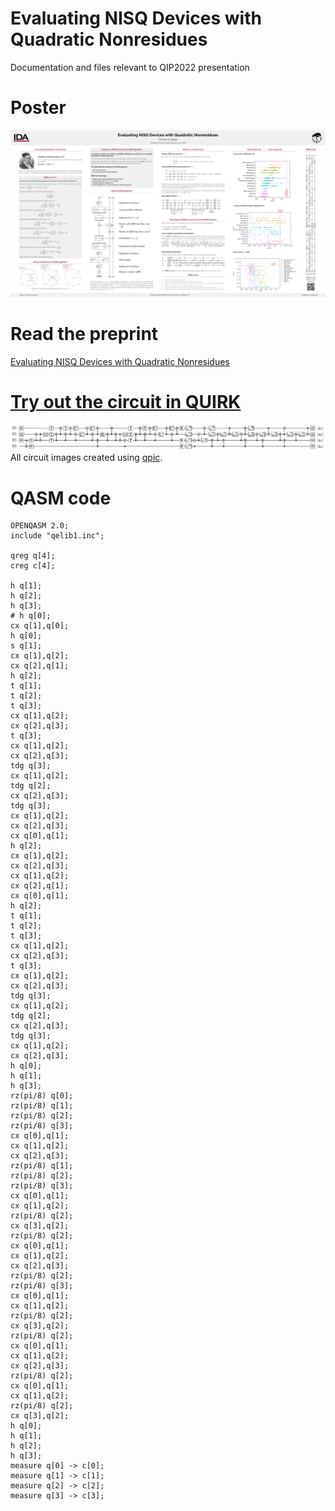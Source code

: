 # Evaluating NISQ Devices with Quadratic Nonresidues
Documentation and files relevant to QIP2022 presentation

# Poster
<p align="center">
<a href="https://github.com/SmoothDragon/QIP2022_QNR/blob/main/QNR_poster.pdf" type="application/pdf">
<img src="https://github.com/SmoothDragon/QIP2022_QNR/blob/main/QNR_poster.png" alt="QIP2022 Poster">
</a>
</p>

# Read the preprint
[Evaluating NISQ Devices with Quadratic Nonresidues](https://arxiv.org/pdf/2110.09483.pdf)

# [Try out the circuit in QUIRK](https://algassert.com/quirk#circuit={%22cols%22:[[1,%22H%22,%22H%22,%22H%22],[%22X%22,%22%E2%80%A2%22],[%22H%22,%22Z^%C2%BD%22],[1,%22%E2%80%A2%22,%22X%22],[1,%22X%22,%22%E2%80%A2%22],[1,1,%22H%22],[1,%22Z^%C2%BC%22,%22Z^%C2%BC%22,%22Z^%C2%BC%22],[1,%22%E2%80%A2%22,%22X%22],[1,1,%22%E2%80%A2%22,%22X%22],[1,1,1,%22Z^%C2%BC%22],[1,%22%E2%80%A2%22,%22X%22],[1,1,%22%E2%80%A2%22,%22X%22],[1,1,1,%22Z^-%C2%BC%22],[1,%22%E2%80%A2%22,%22X%22],[1,1,%22Z^-%C2%BC%22],[1,1,%22%E2%80%A2%22,%22X%22],[1,1,1,%22Z^-%C2%BC%22],[1,%22%E2%80%A2%22,%22X%22],[1,1,%22%E2%80%A2%22,%22X%22],[%22%E2%80%A2%22,%22X%22],[1,1,%22H%22],[1,%22%E2%80%A2%22,%22X%22],[1,1,%22%E2%80%A2%22,%22X%22],[1,%22%E2%80%A2%22,%22X%22],[1,%22X%22,%22%E2%80%A2%22],[%22%E2%80%A2%22,%22X%22],[1,1,%22H%22],[1,%22Z^%C2%BC%22,%22Z^%C2%BC%22,%22Z^%C2%BC%22],[1,%22%E2%80%A2%22,%22X%22],[1,1,%22%E2%80%A2%22,%22X%22],[1,1,1,%22Z^%C2%BC%22],[1,%22%E2%80%A2%22,%22X%22],[1,1,%22%E2%80%A2%22,%22X%22],[1,1,1,%22Z^-%C2%BC%22],[1,%22%E2%80%A2%22,%22X%22],[1,1,%22Z^-%C2%BC%22],[1,1,%22%E2%80%A2%22,%22X%22],[1,1,1,%22Z^-%C2%BC%22],[1,%22%E2%80%A2%22,%22X%22],[1,1,%22%E2%80%A2%22,%22X%22],[%22H%22,%22H%22,1,%22H%22],[%22~qcp4%22,%22~qcp4%22,%22~qcp4%22,%22~qcp4%22],[%22%E2%80%A2%22,%22X%22],[1,%22%E2%80%A2%22,%22X%22],[1,1,%22%E2%80%A2%22,%22X%22],[1,%22~qcp4%22,%22~qcp4%22,%22~qcp4%22],[%22%E2%80%A2%22,%22X%22],[1,%22%E2%80%A2%22,%22X%22],[1,1,%22~qcp4%22],[1,1,%22X%22,%22%E2%80%A2%22],[1,1,%22~qcp4%22],[%22%E2%80%A2%22,%22X%22],[1,%22%E2%80%A2%22,%22X%22],[1,1,%22%E2%80%A2%22,%22X%22],[1,1,%22~qcp4%22,%22~qcp4%22],[%22%E2%80%A2%22,%22X%22],[1,%22%E2%80%A2%22,%22X%22],[1,1,%22~qcp4%22],[1,1,%22X%22,%22%E2%80%A2%22],[1,1,%22~qcp4%22],[%22%E2%80%A2%22,%22X%22],[1,%22%E2%80%A2%22,%22X%22],[1,1,%22%E2%80%A2%22,%22X%22],[%22%E2%80%A2%22,%22X%22],[1,1,%22~qcp4%22],[1,%22%E2%80%A2%22,%22X%22],[1,1,%22~qcp4%22],[1,1,%22X%22,%22%E2%80%A2%22],[%22H%22,%22H%22,%22H%22,%22H%22]],%22gates%22:[{%22id%22:%22~qcp4%22,%22matrix%22:%22{{1,0},{0,0.9238795+0.3826834i}}%22},{%22id%22:%22~g9h%22,%22matrix%22:%22{{1,0},{0,0.9238795-0.3826834i}}%22}]})

![Quadratic Nonresidue Circuit for $p=17$](H4_qnr17_nn.png "QNR17 test circuit")
All circuit images created using [qpic](https://github.com/qpic/qpic).

# QASM code
```
OPENQASM 2.0;
include "qelib1.inc";

qreg q[4];
creg c[4];

h q[1];
h q[2];
h q[3];
# h q[0];
cx q[1],q[0];
h q[0];
s q[1];
cx q[1],q[2];
cx q[2],q[1];
h q[2];
t q[1];
t q[2];
t q[3];
cx q[1],q[2];
cx q[2],q[3];
t q[3];
cx q[1],q[2];
cx q[2],q[3];
tdg q[3];
cx q[1],q[2];
tdg q[2];
cx q[2],q[3];
tdg q[3];
cx q[1],q[2];
cx q[2],q[3];
cx q[0],q[1];
h q[2];
cx q[1],q[2];
cx q[2],q[3];
cx q[1],q[2];
cx q[2],q[1];
cx q[0],q[1];
h q[2];
t q[1];
t q[2];
t q[3];
cx q[1],q[2];
cx q[2],q[3];
t q[3];
cx q[1],q[2];
cx q[2],q[3];
tdg q[3];
cx q[1],q[2];
tdg q[2];
cx q[2],q[3];
tdg q[3];
cx q[1],q[2];
cx q[2],q[3];
h q[0];
h q[1];
h q[3];
rz(pi/8) q[0];
rz(pi/8) q[1];
rz(pi/8) q[2];
rz(pi/8) q[3];
cx q[0],q[1];
cx q[1],q[2];
cx q[2],q[3];
rz(pi/8) q[1];
rz(pi/8) q[2];
rz(pi/8) q[3];
cx q[0],q[1];
cx q[1],q[2];
rz(pi/8) q[2];
cx q[3],q[2];
rz(pi/8) q[2];
cx q[0],q[1];
cx q[1],q[2];
cx q[2],q[3];
rz(pi/8) q[2];
rz(pi/8) q[3];
cx q[0],q[1];
cx q[1],q[2];
rz(pi/8) q[2];
cx q[3],q[2];
rz(pi/8) q[2];
cx q[0],q[1];
cx q[1],q[2];
cx q[2],q[3];
rz(pi/8) q[2];
cx q[0],q[1];
cx q[1],q[2];
rz(pi/8) q[2];
cx q[3],q[2];
h q[0];
h q[1];
h q[2];
h q[3];
measure q[0] -> c[0];
measure q[1] -> c[1];
measure q[2] -> c[2];
measure q[3] -> c[3];
```
